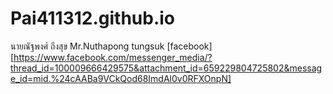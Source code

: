 # Pai411312.github.io
นายณัฐพงศ์ ถึงสุข
Mr.Nuthapong tungsuk
[facebook] [https://www.facebook.com/messenger_media/?thread_id=100009666429575&attachment_id=659229804725802&message_id=mid.%24cAABa9VCkQod68ImdAl0v0RFXOnpN]
